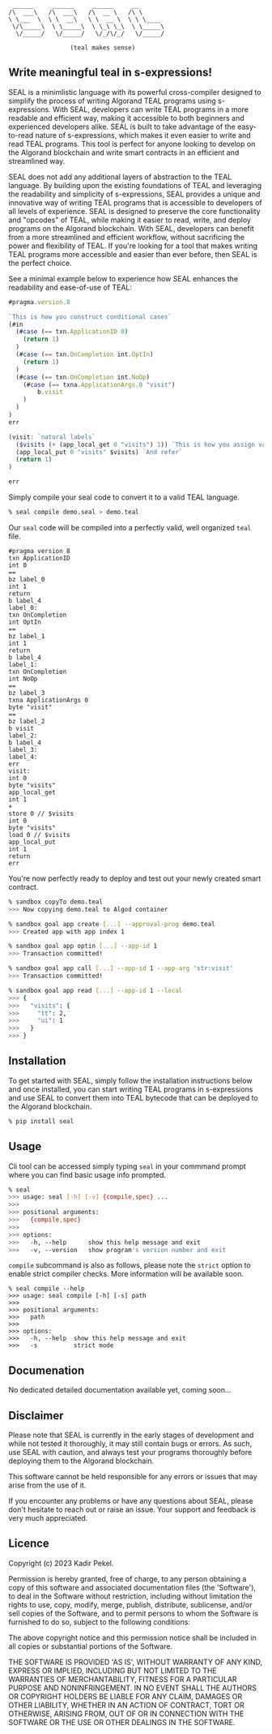 ```
 ______     ______     ______     __
/\  ___\   /\  ___\   /\  __ \   /\ \
\ \___  \  \ \  __\   \ \  __ \  \ \ \____
 \/\_____\  \ \_____\  \ \_\ \_\  \ \_____\
  \/_____/   \/_____/   \/_/\/_/   \/_____/

                 (teal makes sense)
```

## Write meaningful teal in s-expressions!

SEAL is a minimlistic language with its powerful cross-compiler designed to simplify the process of writing Algorand TEAL programs using s-expressions. With SEAL, developers can write TEAL programs in a more readable and efficient way, making it accessible to both beginners and experienced developers alike. SEAL is built to take advantage of the easy-to-read nature of s-expressions, which makes it even easier to write and read TEAL programs. This tool is perfect for anyone looking to develop on the Algorand blockchain and write smart contracts in an efficient and streamlined way.

SEAL does not add any additional layers of abstraction to the TEAL language. By building upon the existing foundations of TEAL and leveraging the readability and simplicity of s-expressions, SEAL provides a unique and innovative way of writing TEAL programs that is accessible to developers of all levels of experience. SEAL is designed to preserve the core functionality and "opcodes" of TEAL, while making it easier to read, write, and deploy programs on the Algorand blockchain. With SEAL, developers can benefit from a more streamlined and efficient workflow, without sacrificing the power and flexibility of TEAL. If you're looking for a tool that makes writing TEAL programs more accessible and easier than ever before, then SEAL is the perfect choice.

See a minimal example below to experience how SEAL enhances the readability and ease-of-use of TEAL:

```typescript
#pragma.version.8

`This is how you construct conditional cases`
(#in
  (#case (== txn.ApplicationID 0)
    (return 1)
  )
  (#case (== txn.OnCompletion int.OptIn)
    (return 1)
  )
  (#case (== txn.OnCompletion int.NoOp)
    (#case (== txna.ApplicationArgs.0 "visit")
        b.visit
    )
  )
)
err

(visit: `natural labels`
  ($visits (+ (app_local_get 0 "visits") 1)) `This is how you assign vars (scratch space)`
  (app_local_put 0 "visits" $visits) `And refer`
  (return 1)
)

err

```

Simply compile your seal code to convert it to a valid TEAL language.

```bash
% seal compile demo.seal > demo.teal
```

Our `seal` code will be compiled into a perfectly valid, well organized `teal` file.

```teal
#pragma version 8
txn ApplicationID
int 0
==
bz label_0
int 1
return
b label_4
label_0:
txn OnCompletion
int OptIn
==
bz label_1
int 1
return
b label_4
label_1:
txn OnCompletion
int NoOp
==
bz label_3
txna ApplicationArgs 0
byte "visit"
==
bz label_2
b visit
label_2:
b label_4
label_3:
label_4:
err
visit:
int 0
byte "visits"
app_local_get
int 1
+
store 0 // $visits
int 0
byte "visits"
load 0 // $visits
app_local_put
int 1
return
err
```

You're now perfectly ready to deploy and test out your newly created smart contract.

```bash
% sandbox copyTo demo.teal
>>> Now copying demo.teal to Algod container

% sandbox goal app create [...] --approval-prog demo.teal
>>> Created app with app index 1

% sandbox goal app optin [...] --app-id 1
>>> Transaction committed!

% sandbox goal app call [...] --app-id 1 --app-arg 'str:visit'
>>> Transaction committed!

% sandbox goal app read [...] --app-id 1 --local
>>> {
>>>   "visits": {
>>>     "tt": 2,
>>>     "ui": 1
>>>   }
>>> }
```

## Installation

To get started with SEAL, simply follow the installation instructions below and once installed, you can start writing TEAL programs in s-expressions and use SEAL to convert them into TEAL bytecode that can be deployed to the Algorand blockchain.

```bash
% pip install seal
```

## Usage

Cli tool can be accessed simply typing `seal` in your commmand prompt where you can find basic usage info prompted.

```bash
% seal
>>> usage: seal [-h] [-v] {compile,spec} ...
>>>
>>> positional arguments:
>>>   {compile,spec}
>>>
>>> options:
>>>   -h, --help      show this help message and exit
>>>   -v, --version   show program's version number and exit
```

`compile` subcommand is also as follows, please note the `strict` option to
enable strict compiler checks. More information will be available soon.

```
% seal compile --help
>>> usage: seal compile [-h] [-s] path
>>>
>>> positional arguments:
>>>   path
>>>
>>> options:
>>>   -h, --help  show this help message and exit
>>>   -s          strict mode
```

## Documenation

No dedicated detailed documentation available yet, coming soon...

## Disclaimer

Please note that SEAL is currently in the early stages of development and while not tested it thoroughly, it may still contain bugs or errors. As such, use SEAL with caution, and always test your programs thoroughly before deploying them to the Algorand blockchain.

This software cannot be held responsible for any errors or issues that may arise from the use of it.

If you encounter any problems or have any questions about SEAL, please don't hesitate to reach out or raise an issue.
Your support and feedback is very much appreciated.

## Licence

Copyright (c) 2023 Kadir Pekel.

Permission is hereby granted, free of charge, to any person obtaining a copy of this software and associated documentation files (the 'Software'), to deal in the Software without restriction, including without limitation the rights to use, copy, modify, merge, publish, distribute, sublicense, and/or sell copies of the Software, and to permit persons to whom the Software is furnished to do so, subject to the following conditions:

The above copyright notice and this permission notice shall be included in all copies or substantial portions of the Software.

THE SOFTWARE IS PROVIDED 'AS IS', WITHOUT WARRANTY OF ANY KIND, EXPRESS OR IMPLIED, INCLUDING BUT NOT LIMITED TO THE WARRANTIES OF MERCHANTABILITY, FITNESS FOR A PARTICULAR PURPOSE AND NONINFRINGEMENT. IN NO EVENT SHALL THE AUTHORS OR COPYRIGHT HOLDERS BE LIABLE FOR ANY CLAIM, DAMAGES OR OTHER LIABILITY, WHETHER IN AN ACTION OF CONTRACT, TORT OR OTHERWISE, ARISING FROM, OUT OF OR IN CONNECTION WITH THE SOFTWARE OR THE USE OR OTHER DEALINGS IN THE SOFTWARE.
